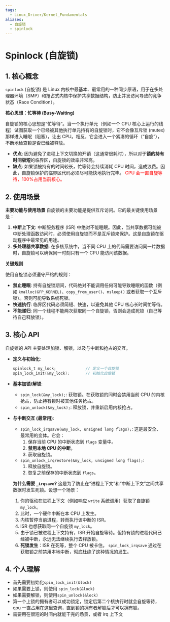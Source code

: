 ```yaml
---
tags:
  - Linux_Driver/Kernel_Fundamentals
aliases:
  - 自旋锁
  - spinlock
---
```

# Spinlock (自旋锁)

## 1. 核心概念
`spinlock` (自旋锁) 是 Linux 内核中最基本、最常用的一种同步原语，用于在多处理器环境（SMP）和抢占式内核中保护共享数据结构，防止并发访问导致的竞争状态（Race Condition）。

**核心思想：忙等待 (Busy-Waiting)**

自旋锁的核心思想是“忙等待”。当一个执行单元（例如一个 CPU 核心上运行的线程）试图获取一个已经被其他执行单元持有的自旋锁时，它不会像互斥锁 (mutex) 那样进入睡眠（阻塞），让出 CPU。相反，它会进入一个紧凑的循环（“自旋”），不断地检查锁是否已经被释放。

*   **优点**: 因为避免了进程上下文切换的开销（这通常很耗时），所以对于**锁的持有时间极短**的临界区，自旋锁的效率非常高。
*   **缺点**: 如果锁被持有的时间较长，忙等待会持续消耗 CPU 时间，造成浪费。因此，自旋锁保护的临界区代码必须尽可能快地执行完毕。 <font color="#ff0000">CPU 会一直自旋等待，100%占用当前核心。</font>

## 2. 使用场景

**主要功能与使用场景**
自旋锁的主要功能是提供互斥访问。它的最关键使用场景是：

1.  **中断上下文**: 中断服务程序 (ISR) 中绝对不能睡眠。因此，当共享数据可能被中断处理函数访问时，必须使用自旋锁而不是互斥锁来保护。这是自旋锁在驱动程序中最常见的用途。
2.  **多处理器共享数据**: 在多核系统中，当不同 CPU 上的代码需要访问同一片数据时，自旋锁可以确保同一时刻只有一个 CPU 能访问该数据。

**关键规则**

使用自旋锁必须遵守严格的规则：
*   **禁止睡眠**: 持有自旋锁期间，代码绝对不能调用任何可能导致睡眠的函数（例如 `kmalloc(GFP_KERNEL)`、`copy_from_user()`、`msleep()` 或者获取一个互斥锁）。否则可能导致系统死锁。
*   **快速执行**: 临界区代码必须简短、快速，以避免其他 CPU 核心长时间忙等待。
*   **不能递归**: 同一个线程不能两次获取同一个自旋锁，否则会造成死锁（自己等待自己释放锁）。


## 3. 核心 API 
自旋锁的 API 主要处理加锁、解锁，以及与中断和抢占的交互。

*   **定义与初始化**:
    ```c
    spinlock_t my_lock;             // 定义一个自旋锁
    spin_lock_init(&my_lock);       // 初始化自旋锁
    ```

*   **基本加锁/解锁**:
    *   `spin_lock(&my_lock);`: 获取锁。在获取锁的同时会禁用当前 CPU 的内核抢占，防止持有锁时被其他任务抢占。
    *   `spin_unlock(&my_lock);`: 释放锁，并重新启用内核抢占。

*   **与中断交互 (最常用)**:
    *   `spin_lock_irqsave(&my_lock, unsigned long flags);`: 这是最安全、最常用的变体。它会：
        1.  保存当前 CPU 的中断状态到 `flags` 变量中。
        2.  **禁用本地 CPU 的中断**。
        3.  获取自旋锁。
    *   `spin_unlock_irqrestore(&my_lock, unsigned long flags);`:
        1.  释放自旋锁。
        2.  恢复之前保存的中断状态到 `flags`。

    **为什么需要 `_irqsave`?**
    这是为了防止在“进程上下文”和“中断上下文”之间共享数据时发生死锁。设想一个场景：
    1.  你的驱动在进程上下文（例如响应 `write` 系统调用）获取了自旋锁 `my_lock`。
    2.  此时，一个硬件中断在本 CPU 上发生。
    3.  内核暂停当前进程，转而执行该中断的 ISR。
    4.  ISR 也想获取同一个自旋锁 `my_lock`。
    5.  由于锁已被进程上下文持有，ISR 开始自旋等待。但持有锁的进程代码已经被中断，永远无法继续执行去释放锁。
    6.  **死锁发生**：ISR 在死等，整个 CPU 被卡住。
    `spin_lock_irqsave` 通过在获取锁之前禁用本地中断，彻底杜绝了这种情况的发生。


## 4. 个人理解
- 首先需要初始化`spin_lock_init(&lock)`
- 如果需要上锁，则使用 `spin_lock(&lock)`
- 如果需要解锁，则使用`spin_unlock(&lock)`
- 第一个上锁的拥有者可以成功锁定，锁定后第二个核执行时就会自旋等待，cpu 一直占用在这里查询，直到锁的拥有者解锁后才可以拥有锁。
- 需要用在很短的时间内就能干完的场景，或者 irq 上下文